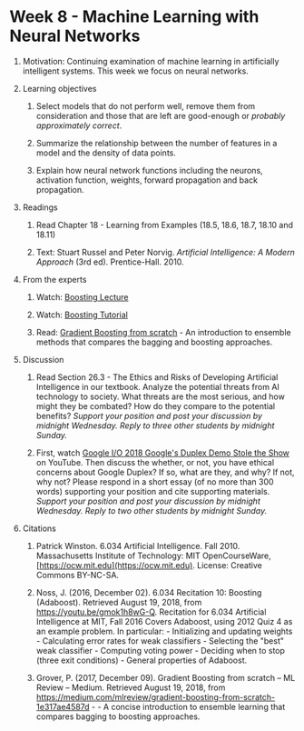 # Week 8 - Machine Learning with Neural Networks

1. Motivation: Continuing examination of machine learning in artificially intelligent systems.  This week we focus on neural networks.

1. Learning objectives
    1. Select models that do not perform well, remove them from consideration and those that are left are good-enough or _probably approximately correct_.

    1. Summarize the relationship between the number of features in a model and the density of data points.

    1. Explain how neural network functions including the neurons, activation function, weights, forward propagation and back propagation.

1. Readings
    1. Read Chapter 18 - Learning from Examples (18.5, 18.6, 18.7, 18.10 and 18.11)

    1. Text: Stuart Russel and Peter Norvig. _Artificial Intelligence: A Modern Approach_ (3rd ed). Prentice-Hall. 2010.

1. From the experts
    1. Watch: [Boosting Lecture](https://youtu.be/UHBmv7qCey4)

    1. Watch: [Boosting Tutorial](https://youtu.be/gmok1h8wG-Q)

    1. Read: [Gradient Boosting from scratch](https://medium.com/mlreview/gradient-boosting-from-scratch-1e317ae4587d) - An introduction to ensemble methods that compares the bagging and boosting approaches.

1. Discussion
    1. Read Section 26.3 - The Ethics and Risks of Developing Artificial Intelligence in our textbook.  Analyze the potential threats from AI technology to society.  What threats are the most serious, and how might they be combated?  How do they compare to the potential benefits?  _Support your position and post your discussion by midnight Wednesday.  Reply to three other students by midnight Sunday._

    1. First, watch [Google I/O 2018 Google's Duplex Demo Stole the Show](https://youtu.be/NO0-5MuJvew) on YouTube. Then discuss the whether, or not, you have ethical concerns about Google Duplex?  If so, what are they, and why?  If not, why not?  Please respond in a short essay (of no more than 300 words) supporting your position and cite supporting materials.  _Support your position and post your discussion by midnight Wednesday.  Reply to two other students by midnight Sunday._

1. Citations
    1. Patrick Winston. 6.034 Artificial Intelligence. Fall 2010. Massachusetts Institute of Technology: MIT OpenCourseWare, [https://ocw.mit.edu](https://ocw.mit.edu). License: Creative Commons BY-NC-SA.

    1. Noss, J. (2016, December 02). 6.034 Recitation 10: Boosting (Adaboost). Retrieved August 19, 2018, from https://youtu.be/gmok1h8wG-Q.  Recitation for 6.034 Artificial Intelligence at MIT, Fall 2016 Covers Adaboost, using 2012 Quiz 4 as an example problem. In particular: - Initializing and updating weights - Calculating error rates for weak classifiers - Selecting the "best" weak classifier - Computing voting power - Deciding when to stop (three exit conditions) - General properties of Adaboost.

    1. Grover, P. (2017, December 09). Gradient Boosting from scratch – ML Review – Medium. Retrieved August 19, 2018, from https://medium.com/mlreview/gradient-boosting-from-scratch-1e317ae4587d - - A concise introduction to ensemble learning that compares bagging to boosting approaches. 

